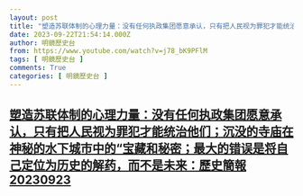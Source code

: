```yaml
---
layout: post
title: "塑造苏联体制的心理力量：没有任何执政集团愿意承认，只有把人民视为罪犯才能统治他们；沉没的寺庙在神秘的水下城市中的“宝藏和秘密；最大的错误是将自己定位为历史的解药，而不是未来：歷史簡報20230923"
date: 2023-09-22T21:54:14.000Z
author: 明鏡歷史台
from: https://www.youtube.com/watch?v=j78_bK9PFlM
tags: [ 明鏡歷史台 ]
comments: True
categories: [ 明鏡歷史台 ]
---
```

<!--1695419654000-->
[塑造苏联体制的心理力量：没有任何执政集团愿意承认，只有把人民视为罪犯才能统治他们；沉没的寺庙在神秘的水下城市中的“宝藏和秘密；最大的错误是将自己定位为历史的解药，而不是未来：歷史簡報20230923](https://www.youtube.com/watch?v=j78_bK9PFlM)
------

<div>

</div>
